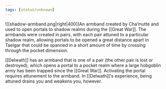 ```yaml
---
tags: [status/unknown]
---
```


![[shadow-armband.png|right|400]]An armband created by Cha’mutte and used to open portals to shadow realms during the [[Great War]]. The armbands were created in pairs, with each pair attuned to a particular shadow realm, allowing portals to be opened a great distance apart in Taelgar that could be spanned in a short amount of time by crossing through the pocket dimension. 

[[Delwath]] has an armband that is one of a pair (the other pair is lost or destroyed), which opens a portal to a pocket realm where a large hobgoblin army has been trapped since the [[Great War]]. Activating the portal requires attunement to the armband. In [[Delwath]]'s experience, being attuned drains you and weakens you, however.


